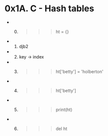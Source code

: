 # 0x1A. C - Hash tables

* 0. >>> ht = {}

* 1. djb2 

* 2. key -> index

* 3. >>> ht['betty'] = 'holberton'

* 4. >>> ht['betty']

* 5. >>> print(ht)

* 6. >>> del ht
